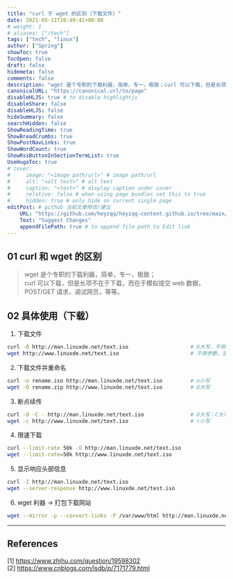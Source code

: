 ```yaml
---
title: "curl 于 wget 的区别（下载文件）"
date: 2021-05-11T20:49:41+08:00
# weight: 1
# aliases: ["/tech"]
tags: ["tech", "linux"]
author: ["Spring"]
showToc: true
TocOpen: false
draft: false
hidemeta: false
comments: false
description: "wget 是个专职的下载利器，简单，专一，极致；curl 可以下载，但是长项不在于下载，而在于模拟提交 web 数据，调试网页等。"
canonicalURL: "https://canonical.url/to/page"
disableHLJS: true # to disable highlightjs
disableShare: false
disableHLJS: false
hideSummary: false
searchHidden: false
ShowReadingTime: true
ShowBreadCrumbs: true
ShowPostNavLinks: true
ShowWordCount: true
ShowRssButtonInSectionTermList: true
UseHugoToc: true
# cover:
#     image: "<image path/url>" # image path/url
#     alt: "<alt text>" # alt text
#     caption: "<text>" # display caption under cover
#     relative: false # when using page bundles set this to true
#     hidden: true # only hide on current single page
editPost: # github 当前文章修改/建议
    URL: "https://github.com/heyzqq/heyzqq-content.github.io/tree/main/content"
    Text: "Suggest Changes"
    appendFilePath: true # to append file path to Edit link
---
```


## 01 curl 和 wget 的区别

> wget 是个专职的下载利器，简单，专一，极致；  
curl 可以下载，但是长项不在于下载，而在于模拟提交 web 数据，POST/GET 请求，调试网页，等等。

## 02 具体使用（下载）

1. 下载文件

```sh
curl -O http://man.linuxde.net/text.iso                    # O大写，不用O只是打印内容不会下载
wget http://www.linuxde.net/text.iso                       # 不用参数，直接下载文件
```

2. 下载文件并重命名

```sh
curl -o rename.iso http://man.linuxde.net/text.iso         # o小写
wget -O rename.zip http://www.linuxde.net/text.iso         # O大写
```

3. 断点续传

```sh
curl -O -C - http://man.linuxde.net/text.iso               # O大写；C大写，- 表示不指定续传的偏移量，默认从本地文件计算
wget -c http://www.linuxde.net/text.iso                    # c小写
``` 

4. 限速下载

```sh
curl --limit-rate 50k -O http://man.linuxde.net/text.iso
wget --limit-rate=50k http://www.linuxde.net/text.iso
``` 

5. 显示响应头部信息

```sh
curl -I http://man.linuxde.net/text.iso
wget --server-response http://www.linuxde.net/test.iso
```

6. wget 利器 → 打包下载网站

```sh
wget --mirror -p --convert-links -P /var/www/html http://man.linuxde.net/
```

------------------------------------

## References

[1] https://www.zhihu.com/question/19598302  
[2] https://www.cnblogs.com/lsdb/p/7171779.html  

